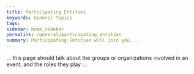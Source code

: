 ```yaml
---
title: Participating Entities
keywords: General Topics
tags:
sidebar: home_sidebar
permalink: /general/participating_entities
summary: Participating Entities will join you...
---
```


... this page should talk about the groups or organizations involved in an event, and the roles they play ...